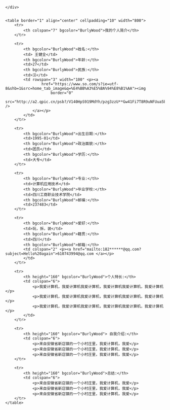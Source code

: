 <!DOCTYPE html>
<html lang="en">
<head>
    <meta charset="UTF-8">
    <meta name="viewport" content="width=device-width, initial-scale=1.0">
    <meta http-equiv="X-UA-Compatible" content="ie=edge">
    <title>Mr王个人简历</title>
   
</head>
<body background=http://p1.so.qhmsg.com/t01ed5a885549b6bf3b.jpg> <div>

    </div>


    <table border="1" align="center" cellpadding="10" width="800">
        <tr>
            <th colspan="7" bgcolor="BurlyWood">我的个人简介</th>
        </tr>

        <tr>
            <th bgcolor="BurlyWood">姓名:</th>
            <td> 王健全</td>
            <th bgcolor="BurlyWood">年龄:</th>
            <td>27</td>
            <th bgcolor="BurlyWood">民族:</th>
            <td>汉</td>
            <td rowspan="3" width="100" <p><a
                    href="https://www.so.com/s?ie=utf-8&shb=1&src=home_tab_image&q=%E4%BB%A3%E5%BA%94%E8%B1%AA"><img
                        border="0"
                        src="http://a2.qpic.cn/psb?/V140HpS919MdYh/pzg3zzU**Gw41Fi7T8R9uNFUua5brWbnD3N9Bf8UPKI!/b/dAkBAAAAAAAA&bo=eAB4AAAAAAAFByQ!&rf=viewer_4" />
                </a></p>
            </td>
        </tr>

        <tr>
            <th bgcolor="BurlyWood">出生日期:</th>
            <td>1995-01</td>
            <th bgcolor="BurlyWood">政治面貌:</th>
            <td>团员</td>
            <th bgcolor="BurlyWood">学历:</th>
            <td>大专</td>
        </tr>

        <tr>
            <th bgcolor="BurlyWood">专业:</th>
            <td>计算机应用技术</td>
            <th bgcolor="BurlyWood">毕业学校:</th>
            <td>四川工商职业技术学院</td>
            <th bgcolor="BurlyWood">邮编:</th>
            <td>237483</td>
        </tr>

        <tr>
            <th bgcolor="BurlyWood">爱好:</th>
            <td>玩，拆，装</td>
            <th bgcolor="BurlyWood">籍贯:</th>
            <td>四川</td>
            <th bgcolor="BurlyWood">邮箱:</th>
            <td colspan="2" <p><a href="mailto:182******@qq.com?subject=Hello%20again">610743994@qq.com </a></p>
            </td>
        </tr>

        <tr>
            <th height="160" bgcolor="BurlyWood">个人特长:</th>
            <td colspan="6">
                <p>我爱计算机，我爱计算机我爱计算机，我爱计算机我爱计算机，我爱计算机</p>
                <p>我爱计算机，我爱计算机我爱计算机，我爱计算机我爱计算机，我爱计算机</p>
                <p>我爱计算机，我爱计算机我爱计算机，我爱计算机我爱计算机，我爱计算机</p>
            </td>
        </tr>

        <tr>
            <th height="160" bgcolor="BurlyWood"> 自我介绍:</th>
            <td colspan="6">
                <p>来自安徽省新店镇的一个小村庄里，我爱计算机，我爱</p>
                <p>来自安徽省新店镇的一个小村庄里，我爱计算机，我爱</p>
                <p>来自安徽省新店镇的一个小村庄里，我爱计算机，我爱</p>
        </tr>

        <tr>
            <th height="160" bgcolor="BurlyWood">总结:</th>
            <td colspan="6">
                <p>来自安徽省新店镇的一个小村庄里，我爱计算机，我爱</p>
                <p>来自安徽省新店镇的一个小村庄里，我爱计算机，我爱</p>
                <p>来自安徽省新店镇的一个小村庄里，我爱计算机，我爱</p>
        </tr>
    </table>
</body>
</html>
